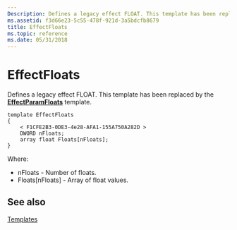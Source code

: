 ```yaml
---
Description: Defines a legacy effect FLOAT. This template has been replaced by the EffectParamFloats template.
ms.assetid: f3d66e23-5c55-478f-921d-3a5bdcfb8679
title: EffectFloats
ms.topic: reference
ms.date: 05/31/2018
---
```


# EffectFloats

Defines a legacy effect FLOAT. This template has been replaced by the [**EffectParamFloats**](effectparamfloats.md) template.

``` syntax
template EffectFloats
{
    < F1CFE2B3-0DE3-4e28-AFA1-155A750A282D >
    DWORD nFloats;
    array float Floats[nFloats];
} 
```

Where:

-   nFloats - Number of floats.
-   Floats\[nFloats\] - Array of float values.

## See also

<dl> <dt>

[Templates](dx9-graphics-reference-x-file-format-templates.md)
</dt> </dl>

 

 



